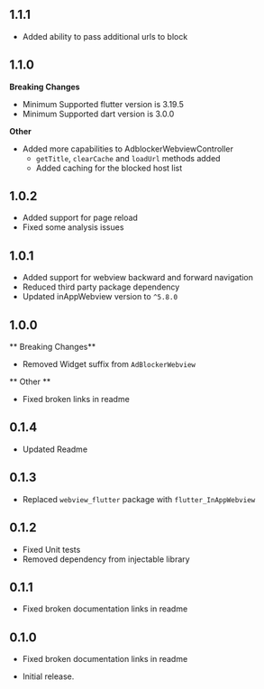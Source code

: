 ## 1.1.1
* Added ability to pass additional urls to block

## 1.1.0
**Breaking Changes**
* Minimum Supported flutter version is 3.19.5
* Minimum Supported dart version is 3.0.0

**Other**
* Added more capabilities to AdblockerWebviewController
  * `getTitle`, `clearCache` and `loadUrl` methods added
  * Added caching for the blocked host list


## 1.0.2
* Added support for page reload
* Fixed some analysis issues

## 1.0.1
* Added support for webview backward and forward navigation
* Reduced third party package dependency
* Updated inAppWebview version to `^5.8.0`

## 1.0.0
** Breaking Changes**
* Removed Widget suffix from `AdBlockerWebview`

** Other **
* Fixed broken links in readme
## 0.1.4
* Updated Readme
## 0.1.3
* Replaced `webview_flutter` package with `flutter_InAppWebview`

## 0.1.2
* Fixed Unit tests
* Removed dependency from injectable library

## 0.1.1
* Fixed broken documentation links in readme

## 0.1.0
* Fixed broken documentation links in readme

* Initial release.
